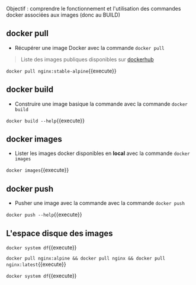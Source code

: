 
Objectif : comprendre le fonctionnement et l'utilisation des commandes docker associées aux images (donc au BUILD)

## docker pull

* Récupérer une image Docker avec la commande `docker pull`

> Liste des images publiques disponibles sur [dockerhub](https://hub.docker.com)

`docker pull nginx:stable-alpine`{{execute}}

## docker build

* Construire une image basique la commande avec la commande  `docker build`

`docker build --help`{{execute}}

## docker images

* Lister les images docker disponibles en **local** avec la commande `docker images`

`docker images`{{execute}}

## docker push

* Pusher une image avec la commande avec la commande  `docker push` 

`docker push --help`{{execute}}

## L'espace disque des images

`docker system df`{{execute}}

`docker pull nginx:alpine && docker pull nginx && docker pull nginx:latest`{{execute}}

`docker system df`{{execute}}
